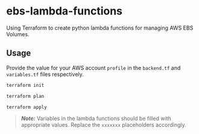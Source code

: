 # ebs-lambda-functions

Using Terraform to create python lambda functions for managing AWS EBS Volumes.

## Usage

Provide the value for your AWS account `profile` in the `backend.tf` and `variables.tf` files respectively.

```sh
terraform init
```

```sh
terraform plan
```

```sh
terraform apply
```

> ***Note:*** Variables in the lambda functions should be filled with appropriate values. Replace the `xxxxxxx` placeholders accordingly.

